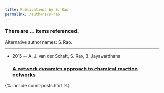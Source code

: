 ```yaml
---
title: Publications by S. Rao
permalink: /authors/s-rao
---
```


<h3 id="number-posts">There are ... items referenced.</h3>
<p id='info-authors'>Alternative author names: S. Rao.</p>
<hr />
<ul class="post-list">
<li><span class='post-meta'>2016 -- A. J. van der Schaft, S. Rao, B. Jayawardhana</span><h3><a class='post-link' href="{{ site.baseurl }}/a-network-dynamics-approach-to-chemical-reaction-networks">A network dynamics approach to chemical reaction networks</a></h3></li>

</ul>
{% include count-posts.html %}
